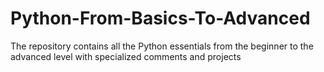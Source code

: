 # Python-From-Basics-To-Advanced
The repository contains all the Python essentials from the beginner to the advanced level with specialized comments and projects

